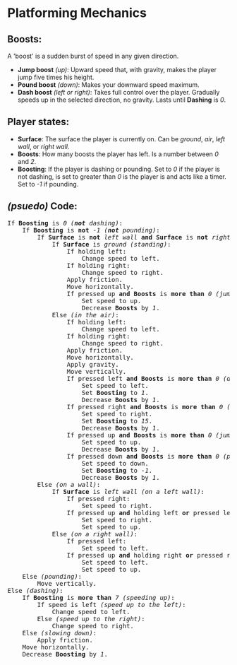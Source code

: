 # Platforming Mechanics
## Boosts:
A 'boost' is a sudden burst of speed in any given direction.

* **Jump boost** _(up)_: Upward speed that, with gravity, makes the player jump five times his height.
* **Pound boost** _(down)_: Makes your downward speed maximum.
* **Dash boost** _(left or right)_: Takes full control over the player. Gradually speeds up in the selected direction, no gravity. Lasts until **Dashing** is _0_.
## Player states:
* **Surface**: The surface the player is currently on. Can be _ground_, _air_, _left wall_, or _right wall_.
* **Boosts**: How many boosts the player has left. Is a number between _0_ and _2_.
* **Boosting**: If the player is dashing or pounding. Set to _0_ if the player is not dashing, is set to greater than _0_ is the player is and acts like a timer. Set to _-1_ if pounding.
## _(psuedo)_ Code:
<pre>
If <b>Boosting</b> is <i>0</i> <i>(<b>not</b> dashing)</i>:
	If <b>Boosting</b> is <b>not</b> <i>-1</i> <i>(<b>not</b> pounding)</i>:
		If <b>Surface</b> is <b>not</b> <i>left wall</i> <b>and</b> <b>Surface</b> is <b>not</b> <i>right wall</i> <i>(<b>not</b> on a wall)</i>:
			If <b>Surface</b> is <i>ground</i> <i>(standing)</i>:
				If holding left:
					Change speed to left.
				If holding right:
					Change speed to right.
				Apply friction.
				Move horizontally.
				If pressed up <b>and</b> <b>Boosts</b> is <b>more than</b> <i>0</i> <i>(jump boosting)</i>:
					Set speed to up.
					Decrease <b>Boosts</b> by <i>1</i>.
			Else <i>(in the air)</i>:
				If holding left:
					Change speed to left.
				If holding right:
					Change speed to right.
				Apply friction.
				Move horizontally.
				Apply gravity.
				Move vertically.
				If pressed left <b>and</b> <b>Boosts</b> is <b>more than</b> <i>0</i> <i>(dash boosting to the left)</i>:
					Set speed to left.
					Set <b>Boosting</b> to <i>1</i>.
					Decrease <b>Boosts</b> by <i>1</i>.
				If pressed right <b>and</b> <b>Boosts</b> is <b>more than</b> <i>0</i> <i>(dash boosting to the right)</i>:
					Set speed to right.
					Set <b>Boosting</b> to <i>15</i>.
					Decrease <b>Boosts</b> by <i>1</i>.
				If pressed up <b>and</b> <b>Boosts</b> is <b>more than</b> <i>0</i> <i>(jump boosting)</i>:
					Set speed to up.
					Decrease <b>Boosts</b> by <i>1</i>.
				If pressed down <b>and</b> <b>Boosts</b> is <b>more than</b> <i>0</i> <i>(pound boosting)</i>:
					Set speed to down.
					Set <b>Boosting</b> to <i>-1</i>.
					Decrease <b>Boosts</b> by <i>1</i>.
		Else <i>(on a wall)</i>:
			If <b>Surface</b> is <i>left wall</i> <i>(on a left wall)</i>:
				If pressed right:
					Set speed to right.
				If pressed up <b>and</b> holding left <b>or</b> pressed left:
					Set speed to right.
					Set speed to up.
			Else <i>(on a right wall)</i>:
				If pressed left:
					Set speed to left.
				If pressed up <b>and</b> holding right <b>or</b> pressed right:
					Set speed to left.
					Set speed to up.
	Else <i>(pounding)</i>:
		Move vertically.
Else <i>(dashing)</i>:
	If <b>Boosting</b> is <b>more than</b> <i>7</i> <i>(speeding up)</i>:
		If speed is left <i>(speed up to the left)</i>:
			Change speed to left.
		Else <i>(speed up to the right)</i>:
			Change speed to right.
	Else <i>(slowing down)</i>:
		Apply friction.
	Move horizontally.
	Decrease <b>Boosting</b> by <i>1</i>.
</pre>